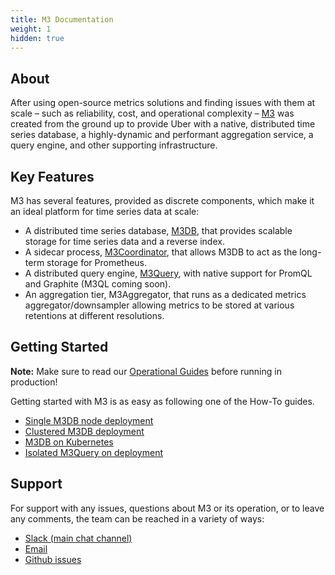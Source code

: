 ```yaml
---
title: M3 Documentation
weight: 1
hidden: true
---
```



## About

After using open-source metrics solutions and finding issues with them at scale – such as reliability, cost, and
operational complexity – [M3](https://github.com/m3db/m3) was created from the ground up to provide Uber with a
native, distributed time series database, a highly-dynamic and performant aggregation service, a query engine, and
other supporting infrastructure.

## Key Features

M3 has several features, provided as discrete components, which make it an ideal platform for time series data at scale:

-   A distributed time series database, [M3DB](/docs/v1.0/m3db/), that provides scalable storage for time series data and a reverse index.
-   A sidecar process, [M3Coordinator](/docs/v1.0/integrations/prometheus), that allows M3DB to act as the long-term storage for Prometheus.
-   A distributed query engine, [M3Query](/docs/v1.0/m3query), with native support for PromQL and Graphite (M3QL coming soon).
    <!-- Add M3Aggregator link -->
-   An aggregation tier, M3Aggregator, that runs as a dedicated metrics aggregator/downsampler allowing metrics to be stored at various retentions at different resolutions.

## Getting Started

**Note:** Make sure to read our [Operational Guides](/docs/v1.0/operational_guide) before running in production!

Getting started with M3 is as easy as following one of the How-To guides.

-   [Single M3DB node deployment](/docs/v1.0/quickstart)
-   [Clustered M3DB deployment](/docs/v1.0/cluster)
-   [M3DB on Kubernetes](/docs/v1.0/operator)
-   [Isolated M3Query on deployment](/docs/v1.0/how_to/query)

## Support

For support with any issues, questions about M3 or its operation, or to leave any comments, the team can be
reached in a variety of ways:

-   [Slack (main chat channel)](http://bit.ly/m3slack)
-   [Email](https://groups.google.com/forum/#!forum/m3db)
-   [Github issues](https://github.com/m3db/m3/issues)
